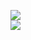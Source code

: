 [![](https://img.shields.io/badge/Made%20With-Github%20Spray-lightgrey.svg?style=for-the-badge&logo=github)](https://github.com/Annihil/github-spray#6571)  
[![](https://i.imgur.com/2DrTn0Z.gif)](https://github.com/Annihil/github-spray)